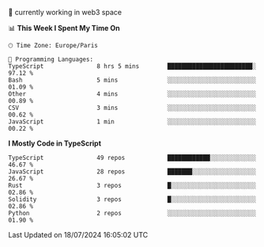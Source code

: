 🔭 currently working in web3 space

<!--START_SECTION:waka-->
📊 **This Week I Spent My Time On** 

```text
🕑︎ Time Zone: Europe/Paris

💬 Programming Languages: 
TypeScript               8 hrs 5 mins        ████████████████████████░   97.12 % 
Bash                     5 mins              ░░░░░░░░░░░░░░░░░░░░░░░░░   01.09 % 
Other                    4 mins              ░░░░░░░░░░░░░░░░░░░░░░░░░   00.89 % 
CSV                      3 mins              ░░░░░░░░░░░░░░░░░░░░░░░░░   00.62 % 
JavaScript               1 min               ░░░░░░░░░░░░░░░░░░░░░░░░░   00.22 % 
```

**I Mostly Code in TypeScript** 

```text
TypeScript               49 repos            ████████████░░░░░░░░░░░░░   46.67 % 
JavaScript               28 repos            ███████░░░░░░░░░░░░░░░░░░   26.67 % 
Rust                     3 repos             █░░░░░░░░░░░░░░░░░░░░░░░░   02.86 % 
Solidity                 3 repos             █░░░░░░░░░░░░░░░░░░░░░░░░   02.86 % 
Python                   2 repos             ░░░░░░░░░░░░░░░░░░░░░░░░░   01.90 % 
```




 Last Updated on 18/07/2024 16:05:02 UTC
<!--END_SECTION:waka-->
